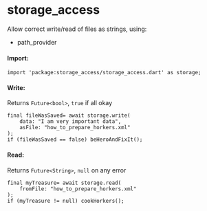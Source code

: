 # storage_access

Allow correct write/read of files as strings, using:
- path_provider

#### Import:
```
import 'package:storage_access/storage_access.dart' as storage;
```
#### Write:
Returns `Future<bool>`, `true` if all okay
```
final fileWasSaved= await storage.write(
    data: "I am very important data",
    asFile: "how_to_prepare_horkers.xml"
);
if (fileWasSaved == false) beHeroAndFixIt();
```
#### Read:
Returns `Future<String>`, `null` on any error
```
final myTreasure= await storage.read(
    fromFile: "how_to_prepare_horkers.xml"
);
if (myTreasure != null) cookHorkers();
```
